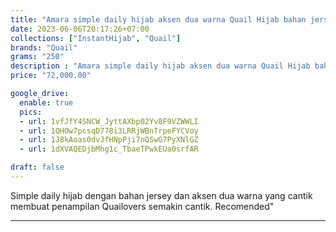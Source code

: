 ```yaml
---
title: "Amara simple daily hijab aksen dua warna Quail Hijab bahan jersey"
date: 2023-06-06T20:17:26+07:00
collections: ["InstantHijab", "Quail"]
brands: "Quail"
grams: "250"
description : "Amara simple daily hijab aksen dua warna Quail Hijab bahan jersey"
price: "72,000.00"

google_drive:
  enable: true
  pics:
  - url: 1vfJfY4SNCW_JyttAXbp02Yv8F9VZWWLI
  - url: 1QHOw7pcsqD778i3LRRjWBnTrpeFYCVoy
  - url: 1J8kAoas0dvJfHNpPji7nQSwG7PyXNlGZ
  - url: 1dXVAQEDjbMhg1c_TbaeTPwkEUa0srfAR

draft: false
---
```


Simple daily hijab dengan bahan jersey dan aksen dua warna yang cantik membuat penampilan Quailovers semakin cantik. Recomended"

---------      
  

